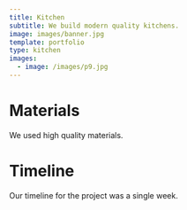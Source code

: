 ```yaml
---
title: Kitchen
subtitle: We build modern quality kitchens.
image: images/banner.jpg
template: portfolio
type: kitchen
images:
  - image: /images/p9.jpg
---
```


# Materials

We used high quality materials.

# Timeline

Our timeline for the project was a single week.
